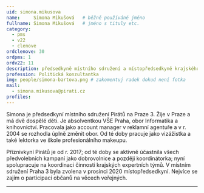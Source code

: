 ```yaml
---
uid: simona.mikusova
name:     Simona Mikušová  	# běžně používáné jméno
fullname: Simona Mikušová  	# jméno s tituly etc.
category:
  - pms
  - v22
  - clenove
ordclenove: 30
ordpms: 1
ordv22: 11
description: předsedkyně místního sdružení a místopředsedkyně krajského sdružení Praha # zobrazuje se v lide
profession: Politická konzultantka
img: people/simona-bartova.png # zakomentuj radek dokud není fotka
mail:
  - simona.mikusova@pirati.cz
profiles:
---
```


Simona je předsedkyní místního sdružení Pirátů na Praze 3. Žije v Praze a má dvě dospělé děti. Je absolventkou VŠE Praha, obor Informatika a knihovnictví. Pracovala jako account manager v reklamní agentuře a v r. 2004 se rozhodla úplně změnit obor. Od té doby pracuje jako vizážistka a také lektorka ve škole profesionálního makeupu.

Příznivkyní Pirátů je od r. 2017; od té doby se aktivně účastnila všech předvolebních kampaní jako dobrovolnice a později koordinátorka; nyní spolupracuje na koordinaci činnosti krajských expertních týmů. V místním sdružení Praha 3 byla zvolena v prosinci 2020 místopředsedkyní. Nejvíce se zajím o participaci občanů na věcech veřejných.

---
